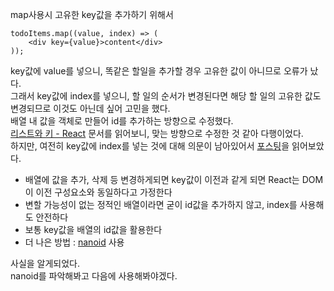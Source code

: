 map사용시 고유한 key값을 추가하기 위해서
```
todoItems.map((value, index) => (
	<div key={value}>content</div>
));
```
key값에 value를 넣으니, 똑같은 할일을 추가할 경우 고유한 값이 아니므로 오류가 났다.   
그래서 key값에 index를 넣으니, 할 일의 순서가 변경된다면 해당 할 일의 고유한 값도 변경되므로 이것도 아닌데 싶어 고민을 했다.   
배열 내 값을 객체로 만들어 id를 추가하는 방향으로 수정했다.   
[리스트와 키 - React](https://ko.reactjs.org/docs/lists-and-keys.html) 문서를 읽어보니, 맞는 방향으로 수정한 것 같아 다행이었다.   
하지만, 여전히 key값에 index를 넣는 것에 대해 의문이 남아있어서 [포스팅](https://robinpokorny.medium.com/index-as-a-key-is-an-anti-pattern-e0349aece318)을 읽어보았다.   
* 배열에 값을 추가, 삭제 등 변경하게되면 key값이 이전과 같게 되면 React는 DOM이 이전 구성요소와 동일하다고 가정한다
* 변할 가능성이 없는 정적인 배열이라면 굳이 id값을 추가하지 않고, index를 사용해도 안전하다
* 보통 key값을 배열의 id값을 활용한다
* 더 나은 방법 : [nanoid](https://github.com/ai/nanoid/) 사용

사실을 알게되었다.   
nanoid를 파악해봐고 다음에 사용해봐야겠다.
